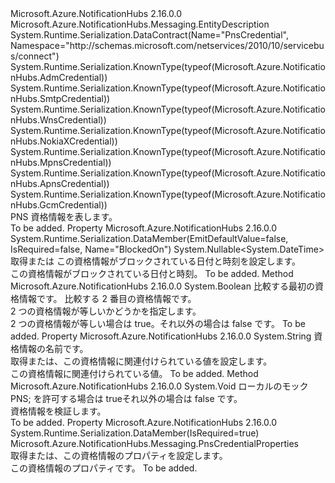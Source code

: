 <Type Name="PnsCredential" FullName="Microsoft.Azure.NotificationHubs.PnsCredential">
  <TypeSignature Language="C#" Value="public abstract class PnsCredential : Microsoft.Azure.NotificationHubs.Messaging.EntityDescription" />
  <TypeSignature Language="ILAsm" Value=".class public auto ansi abstract beforefieldinit PnsCredential extends Microsoft.Azure.NotificationHubs.Messaging.EntityDescription" />
  <TypeSignature Language="DocId" Value="T:Microsoft.Azure.NotificationHubs.PnsCredential" />
  <TypeSignature Language="VB.NET" Value="Public MustInherit Class PnsCredential&#xA;Inherits EntityDescription" />
  <TypeSignature Language="F#" Value="type PnsCredential = class&#xA;    inherit EntityDescription" />
  <AssemblyInfo>
    <AssemblyName>Microsoft.Azure.NotificationHubs</AssemblyName>
    <AssemblyVersion>2.16.0.0</AssemblyVersion>
  </AssemblyInfo>
  <Base>
    <BaseTypeName>Microsoft.Azure.NotificationHubs.Messaging.EntityDescription</BaseTypeName>
  </Base>
  <Interfaces />
  <Attributes>
    <Attribute>
      <AttributeName>System.Runtime.Serialization.DataContract(Name="PnsCredential", Namespace="http://schemas.microsoft.com/netservices/2010/10/servicebus/connect")</AttributeName>
    </Attribute>
    <Attribute>
      <AttributeName>System.Runtime.Serialization.KnownType(typeof(Microsoft.Azure.NotificationHubs.AdmCredential))</AttributeName>
    </Attribute>
    <Attribute>
      <AttributeName>System.Runtime.Serialization.KnownType(typeof(Microsoft.Azure.NotificationHubs.SmtpCredential))</AttributeName>
    </Attribute>
    <Attribute>
      <AttributeName>System.Runtime.Serialization.KnownType(typeof(Microsoft.Azure.NotificationHubs.WnsCredential))</AttributeName>
    </Attribute>
    <Attribute>
      <AttributeName>System.Runtime.Serialization.KnownType(typeof(Microsoft.Azure.NotificationHubs.NokiaXCredential))</AttributeName>
    </Attribute>
    <Attribute>
      <AttributeName>System.Runtime.Serialization.KnownType(typeof(Microsoft.Azure.NotificationHubs.MpnsCredential))</AttributeName>
    </Attribute>
    <Attribute>
      <AttributeName>System.Runtime.Serialization.KnownType(typeof(Microsoft.Azure.NotificationHubs.ApnsCredential))</AttributeName>
    </Attribute>
    <Attribute>
      <AttributeName>System.Runtime.Serialization.KnownType(typeof(Microsoft.Azure.NotificationHubs.GcmCredential))</AttributeName>
    </Attribute>
  </Attributes>
  <Docs>
    <summary>PNS 資格情報を表します。</summary>
    <remarks>To be added.</remarks>
  </Docs>
  <Members>
    <Member MemberName="BlockedOn">
      <MemberSignature Language="C#" Value="public Nullable&lt;DateTime&gt; BlockedOn { get; set; }" />
      <MemberSignature Language="ILAsm" Value=".property instance valuetype System.Nullable`1&lt;valuetype System.DateTime&gt; BlockedOn" />
      <MemberSignature Language="DocId" Value="P:Microsoft.Azure.NotificationHubs.PnsCredential.BlockedOn" />
      <MemberSignature Language="VB.NET" Value="Public Property BlockedOn As Nullable(Of DateTime)" />
      <MemberSignature Language="F#" Value="member this.BlockedOn : Nullable&lt;DateTime&gt; with get, set" Usage="Microsoft.Azure.NotificationHubs.PnsCredential.BlockedOn" />
      <MemberType>Property</MemberType>
      <AssemblyInfo>
        <AssemblyName>Microsoft.Azure.NotificationHubs</AssemblyName>
        <AssemblyVersion>2.16.0.0</AssemblyVersion>
      </AssemblyInfo>
      <Attributes>
        <Attribute>
          <AttributeName>System.Runtime.Serialization.DataMember(EmitDefaultValue=false, IsRequired=false, Name="BlockedOn")</AttributeName>
        </Attribute>
      </Attributes>
      <ReturnValue>
        <ReturnType>System.Nullable&lt;System.DateTime&gt;</ReturnType>
      </ReturnValue>
      <Docs>
        <summary>取得または この資格情報がブロックされている日付と時刻を設定します。</summary>
        <value>この資格情報がブロックされている日付と時刻。</value>
        <remarks>To be added.</remarks>
      </Docs>
    </Member>
    <Member MemberName="IsEqual">
      <MemberSignature Language="C#" Value="public static bool IsEqual (Microsoft.Azure.NotificationHubs.PnsCredential cred1, Microsoft.Azure.NotificationHubs.PnsCredential cred2);" />
      <MemberSignature Language="ILAsm" Value=".method public static hidebysig bool IsEqual(class Microsoft.Azure.NotificationHubs.PnsCredential cred1, class Microsoft.Azure.NotificationHubs.PnsCredential cred2) cil managed" />
      <MemberSignature Language="DocId" Value="M:Microsoft.Azure.NotificationHubs.PnsCredential.IsEqual(Microsoft.Azure.NotificationHubs.PnsCredential,Microsoft.Azure.NotificationHubs.PnsCredential)" />
      <MemberSignature Language="VB.NET" Value="Public Shared Function IsEqual (cred1 As PnsCredential, cred2 As PnsCredential) As Boolean" />
      <MemberSignature Language="F#" Value="static member IsEqual : Microsoft.Azure.NotificationHubs.PnsCredential * Microsoft.Azure.NotificationHubs.PnsCredential -&gt; bool" Usage="Microsoft.Azure.NotificationHubs.PnsCredential.IsEqual (cred1, cred2)" />
      <MemberType>Method</MemberType>
      <AssemblyInfo>
        <AssemblyName>Microsoft.Azure.NotificationHubs</AssemblyName>
        <AssemblyVersion>2.16.0.0</AssemblyVersion>
      </AssemblyInfo>
      <ReturnValue>
        <ReturnType>System.Boolean</ReturnType>
      </ReturnValue>
      <Parameters>
        <Parameter Name="cred1" Type="Microsoft.Azure.NotificationHubs.PnsCredential" />
        <Parameter Name="cred2" Type="Microsoft.Azure.NotificationHubs.PnsCredential" />
      </Parameters>
      <Docs>
        <param name="cred1">比較する最初の資格情報です。</param>
        <param name="cred2">比較する 2 番目の資格情報です。</param>
        <summary>2 つの資格情報が等しいかどうかを指定します。</summary>
        <returns>2 つの資格情報が等しい場合は true。それ以外の場合は false です。</returns>
        <remarks>To be added.</remarks>
      </Docs>
    </Member>
    <Member MemberName="Item">
      <MemberSignature Language="C#" Value="protected string this[string name] { get; set; }" />
      <MemberSignature Language="ILAsm" Value=".property instance string Item(string)" />
      <MemberSignature Language="DocId" Value="P:Microsoft.Azure.NotificationHubs.PnsCredential.Item(System.String)" />
      <MemberSignature Language="VB.NET" Value="Default Protected Property Item(name As String) As String" />
      <MemberSignature Language="F#" Value="member this.Item(string) : string with get, set" Usage="Microsoft.Azure.NotificationHubs.PnsCredential.Item" />
      <MemberType>Property</MemberType>
      <AssemblyInfo>
        <AssemblyName>Microsoft.Azure.NotificationHubs</AssemblyName>
        <AssemblyVersion>2.16.0.0</AssemblyVersion>
      </AssemblyInfo>
      <ReturnValue>
        <ReturnType>System.String</ReturnType>
      </ReturnValue>
      <Parameters>
        <Parameter Name="name" Type="System.String" />
      </Parameters>
      <Docs>
        <param name="name">資格情報の名前です。</param>
        <summary>取得または、この資格情報に関連付けられている値を設定します。</summary>
        <value>この資格情報に関連付けられている値。</value>
        <remarks>To be added.</remarks>
      </Docs>
    </Member>
    <Member MemberName="OnValidate">
      <MemberSignature Language="C#" Value="protected virtual void OnValidate (bool allowLocalMockPns);" />
      <MemberSignature Language="ILAsm" Value=".method familyhidebysig newslot virtual instance void OnValidate(bool allowLocalMockPns) cil managed" />
      <MemberSignature Language="DocId" Value="M:Microsoft.Azure.NotificationHubs.PnsCredential.OnValidate(System.Boolean)" />
      <MemberSignature Language="VB.NET" Value="Protected Overridable Sub OnValidate (allowLocalMockPns As Boolean)" />
      <MemberSignature Language="F#" Value="abstract member OnValidate : bool -&gt; unit&#xA;override this.OnValidate : bool -&gt; unit" Usage="pnsCredential.OnValidate allowLocalMockPns" />
      <MemberType>Method</MemberType>
      <AssemblyInfo>
        <AssemblyName>Microsoft.Azure.NotificationHubs</AssemblyName>
        <AssemblyVersion>2.16.0.0</AssemblyVersion>
      </AssemblyInfo>
      <ReturnValue>
        <ReturnType>System.Void</ReturnType>
      </ReturnValue>
      <Parameters>
        <Parameter Name="allowLocalMockPns" Type="System.Boolean" />
      </Parameters>
      <Docs>
        <param name="allowLocalMockPns">ローカルのモック PNS; を許可する場合は trueそれ以外の場合は false です。</param>
        <summary>資格情報を検証します。</summary>
        <remarks>To be added.</remarks>
      </Docs>
    </Member>
    <Member MemberName="Properties">
      <MemberSignature Language="C#" Value="public Microsoft.Azure.NotificationHubs.Messaging.PnsCredentialProperties Properties { get; set; }" />
      <MemberSignature Language="ILAsm" Value=".property instance class Microsoft.Azure.NotificationHubs.Messaging.PnsCredentialProperties Properties" />
      <MemberSignature Language="DocId" Value="P:Microsoft.Azure.NotificationHubs.PnsCredential.Properties" />
      <MemberSignature Language="VB.NET" Value="Public Property Properties As PnsCredentialProperties" />
      <MemberSignature Language="F#" Value="member this.Properties : Microsoft.Azure.NotificationHubs.Messaging.PnsCredentialProperties with get, set" Usage="Microsoft.Azure.NotificationHubs.PnsCredential.Properties" />
      <MemberType>Property</MemberType>
      <AssemblyInfo>
        <AssemblyName>Microsoft.Azure.NotificationHubs</AssemblyName>
        <AssemblyVersion>2.16.0.0</AssemblyVersion>
      </AssemblyInfo>
      <Attributes>
        <Attribute>
          <AttributeName>System.Runtime.Serialization.DataMember(IsRequired=true)</AttributeName>
        </Attribute>
      </Attributes>
      <ReturnValue>
        <ReturnType>Microsoft.Azure.NotificationHubs.Messaging.PnsCredentialProperties</ReturnType>
      </ReturnValue>
      <Docs>
        <summary>取得または、この資格情報のプロパティを設定します。</summary>
        <value>この資格情報のプロパティです。</value>
        <remarks>To be added.</remarks>
      </Docs>
    </Member>
  </Members>
</Type>